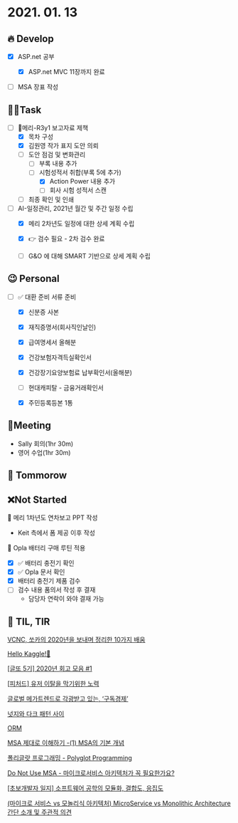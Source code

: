 # 2021. 01. 13

## 🔥 Develop

- [x] ASP.net 공부
  - [x] ASP.net MVC 11장까지 완료
- [ ] MSA 장표 작성



##  🏳‍🌈Task

- [ ] 📝메리-R3y1 보고자료 제책
  - [x] 목차 구성
  - [x] 김원영 작가 표지 도안 의뢰
  - [ ] 도안 점검 및 변화관리
    - [ ] 부록 내용 추가
    - [ ] 시험성적서 취합(부록 5에 추가)
      - [x] Action Power 내용 추가
      - [ ] 회사 시험 성적서 스캔
  - [ ] 최종 확인 및 인쇄
- [ ] AI-일정관리, 2021년 월간 및 주간 일정 수립
  - [x] 메리 2차년도 일정에 대한 상세 계획 수립 
  - [x] 👉 검수 필요 - 2차 검수 완료
  - [ ] G&O 에 대해 SMART 기반으로 상세 계획 수립





## 😉 Personal

- [ ] ✅ 대환 준비 서류 준비
  - [x] 신분증 사본
  - [x] 재직증명서(회사직인날인)
  - [x] 급여명세서 올해분
  - [x] 건강보험자격득실확인서
  - [x] 건강장기요양보험료 납부확인서(올해분)
  - [ ] 현대캐피탈 - 금융거래확인서
  - [x] 주민등록등본 1통




## :dizzy: ​Meeting

* Sally 회의(1hr 30m)
* 영어 수업(1hr 30m)



## 🚸 Tommorow





## ❌Not Started

📝 메리 1차년도 연차보고 PPT 작성

* Keit 측에서 폼 제공 이후 작성

🎨 Opla 배터리 구매 루틴 적용

- [x] ✅ 배터리 충전기 확인
- [x] ✅ Opla 문서 확인
- [x] 배터리 충전기 제품 검수
- [ ] 검수 내용 품의서 작성 후 결재
  * 담당자 연락이 와야 결재 가능



## 📸 TIL, TIR

[VCNC, 쏘카의 2020년을 보내며 정리한 10가지 배움](https://blog.vcnc.co.kr/150)

[Hello Kaggle!👋](https://github.com/stevekwon211/Hello-Kaggle-KOR)

[[글또 5기] 2020년 회고 모음 #1](https://github.com/geultto/geultto-contents/issues/1)

[[피처드\] 유저 이탈을 막기위한 노력](https://www.notion.so/f1d7e302fe8d4f88bdb044b82dadcc72)

[글로벌 메가트렌드로 각광받고 있는, ‘구독경제’](https://brunch.co.kr/@mobiinside/1671)

[넛지와 다크 패턴 사이](https://story.pxd.co.kr/1520)

[ORM](http://www.incodom.kr/ORM) 

[MSA 제대로 이해하기 -(1) MSA의 기본 개념](https://velog.io/@tedigom/MSA-%EC%A0%9C%EB%8C%80%EB%A1%9C-%EC%9D%B4%ED%95%B4%ED%95%98%EA%B8%B0-1-MSA%EC%9D%98-%EA%B8%B0%EB%B3%B8-%EA%B0%9C%EB%85%90-3sk28yrv0e)

[폴리글랏 프로그래밍 - Polyglot Programming](https://sungjk.github.io/2018/06/10/polyglot-programming.html)

[Do Not Use MSA - 마이크로서비스 아키텍처가 꼭 필요한가요?](https://www.samsungsds.com/kr/insights/msa.html)

[[초보개발자 일지] 소프트웨어 공학의 모듈화, 결합도, 응집도](https://medium.com/@shaul1991?source=post_page-----44af52e03a91--------------------------------)

[(마이크로 서비스 vs 모놀리식 아키텍처) MicroService vs Monolithic Architecture 간단 소개 및 주관적 의견](https://lion-king.tistory.com/entry/%EB%A7%88%EC%9D%B4%ED%81%AC%EB%A1%9C-%EC%84%9C%EB%B9%84%EC%8A%A4-vs-%EB%AA%A8%EB%86%80%EB%A6%AC%EC%8B%9D-%EC%95%84%ED%82%A4%ED%85%8D%EC%B2%98-MicroService-vs-Monolithic-Architecture-%EA%B0%84%EB%8B%A8-%EC%86%8C%EA%B0%9C-%EB%B0%8F-%EC%A3%BC%EA%B4%80%EC%A0%81-%EC%9D%98%EA%B2%AC)